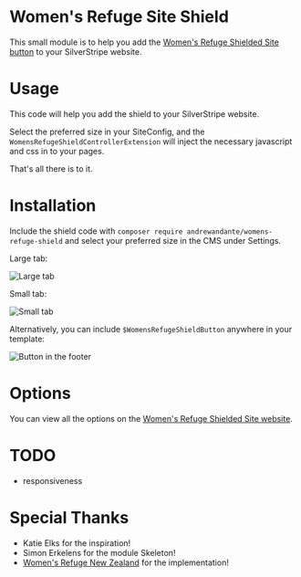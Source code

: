 # Women's Refuge Site Shield

This small module is to help you add the [Women's Refuge Shielded Site button](https://shielded.co.nz/) to your SilverStripe website.

# Usage

This code will help you add the shield to your SilverStripe website.

Select the preferred size in your SiteConfig, and the `WomensRefugeShieldControllerExtension` will inject the necessary javascript and css in to your pages.

That's all there is to it.

# Installation

Include the shield code with `composer require andrewandante/womens-refuge-shield` and select your preferred size in the CMS under Settings.

Large tab:

![Large tab](img/screenshots/large_tab.PNG?raw=true)

Small tab:

![Small tab](img/screenshots/small_tab.PNG?raw=true)

Alternatively, you can include `$WomensRefugeShieldButton` anywhere in your template:

![Button in the footer](img/screenshots/button_in_footer.PNG?raw=true)

# Options

You can view all the options on the [Women's Refuge Shielded Site website](https://shielded.co.nz/).


# TODO

 - responsiveness

# Special Thanks

- Katie Elks for the inspiration!
- Simon Erkelens for the module Skeleton!
- [Women's Refuge New Zealand](https://shielded.co.nz/) for the implementation!

